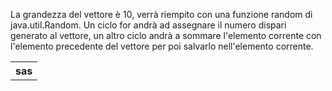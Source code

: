 La grandezza del vettore è 10, verrà riempito con una funzione random di java.util.Random. Un ciclo for andrà ad assegnare il numero dispari generato al vettore, un altro ciclo andrà a sommare l'elemento corrente con l'elemento precedente del vettore per poi salvarlo nell'elemento corrente.

<table>
  <tr>
    <th>sas</th>
  </tr>
</table>
